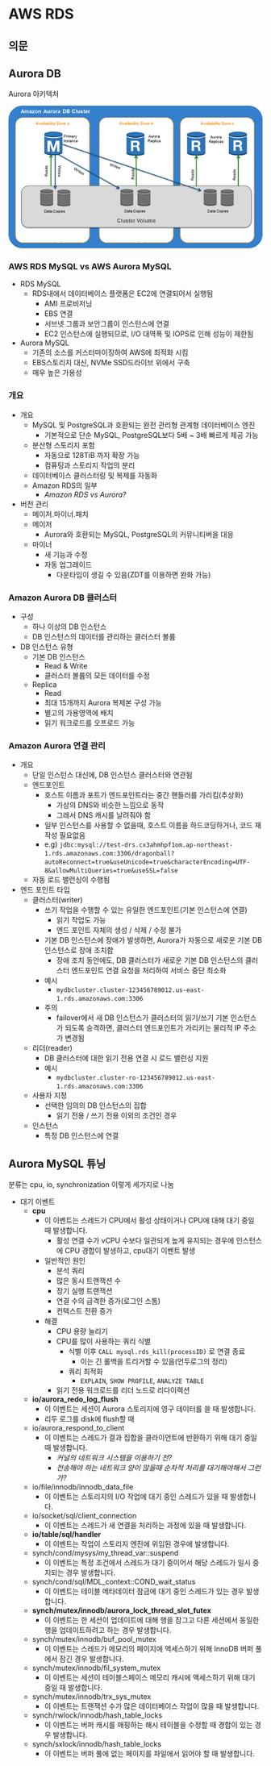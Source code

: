 # AWS RDS

## 의문

## Aurora DB

Aurora 아키텍처

![](./images/RDS/aurora_architecture1.png)

### AWS RDS MySQL vs AWS Aurora MySQL

- RDS MySQL
  - RDS내에서 데이터베이스 플랫폼은 EC2에 연결되어서 실행됨
    - AMI 프로비저닝
    - EBS 연결
    - 서브넷 그룹과 보안그룹이 인스턴스에 연결
    - EC2 인스턴스에 실행되므로, I/O 대역폭 및 IOPS로 인해 성능이 제한됨
- Aurora MySQL
  - 기존의 소스를 커스터마이징하여 AWS에 최적화 시킴
  - EBS스토리지 대신, NVMe SSD드라이브 위에서 구축
  - 매우 높은 가용성

### 개요

- 개요
  - MySQL 및 PostgreSQL과 호환되는 완전 관리형 관계형 데이터베이스 엔진
    - 기본적으로 단순 MySQL, PostgreSQL보다 5배 ~ 3배 빠르게 제공 가능
  - 분산형 스토리지 포함
    - 자동으로 128TiB 까지 확장 가능
    - 컴퓨팅과 스토리지 작업의 분리
  - 데이터베이스 클러스터링 및 복제를 자동화
  - Amazon RDS의 일부
    - *Amazon RDS vs Aurora?*
- 버전 관리
  - 메이저.마이너.패치
  - 메이저
    - Aurora와 호환되는 MySQL, PostgreSQL의 커뮤니티버을 대응
  - 마이너
    - 새 기능과 수정
    - 자동 업그레이드
      - 다운타임이 생길 수 있음(ZDT를 이용하면 완화 가능)

### Amazon Aurora DB 클러스터

- 구성
  - 하나 이상의 DB 인스턴스
  - DB 인스턴스의 데이터를 관리하는 클러스터 볼륨
- DB 인스턴스 유형
  - 기본 DB 인스턴스
    - Read & Write
    - 클러스터 볼륨의 모든 데이터를 수정
  - Replica
    - Read
    - 최대 15개까지 Aurora 복제본 구성 가능
    - 별고의 가용영역에 배치
    - 읽기 워크로드를 오프로드 가능

### Amazon Aurora 연결 관리

- 개요
  - 단일 인스턴스 대신에, DB 인스턴스 클러스터와 연관됨
  - 엔드포인트
    - 호스트 이름과 포트가 엔드포인트라는 중간 핸들러를 가리킴(추상화)
      - 가상의 DNS와 비슷한 느낌으로 동작
      - 그래서 DNS 캐시를 날려줘야 함
    - 일부 인스턴스를 사용할 수 없을때, 호스트 이름을 하드코딩하거나, 코드 재작성 필요없음
    - e.g) `jdbc:mysql://test-drs.cx3ahmhpf1om.ap-northeast-1.rds.amazonaws.com:3306/dragonball?autoReconnect=true&useUnicode=true&characterEncoding=UTF-8&allowMultiQueries=true&useSSL=false`
  - 자동 로드 밸런싱이 수행됨
- 엔드 포인트 타입
  - 클러스터(writer)
    - 쓰기 작업을 수행할 수 있는 유일한 엔드포인트(기본 인스턴스에 연결)
      - 읽기 작업도 가능
      - 엔드 포인트 자체의 생성 / 삭제 / 수정 불가
    - 기본 DB 인스턴스에 장애가 발생하면, Aurora가 자동으로 새로운 기본 DB 인스턴스로 장애 조치함
      - 장애 조치 동안에도, DB 클러스터가 새로운 기본 DB 인스턴스의 클러스터 엔드포인트 연결 요청을 처리하여 서비스 중단 최소화
    - 예시
      - `mydbcluster.cluster-123456789012.us-east-1.rds.amazonaws.com:3306`
    - 주의
      - failover에서 새 DB 인스턴스가 클러스터의 읽기/쓰기 기본 인스턴스가 되도록 승격하면, 클러스터 엔드포인트가 가리키는 물리적 IP 주소가 변경됨
  - 리더(reader)
    - DB 클러스터에 대한 읽기 전용 연결 시 로드 밸런싱 지원
    - 예시
      - `mydbcluster.cluster-ro-123456789012.us-east-1.rds.amazonaws.com:3306`
  - 사용자 지정
    - 선택한 임의의 DB 인스턴스의 집합
      - 읽기 전용 / 쓰기 전용 이외의 조건인 경우
  - 인스턴스
    - 특정 DB 인스턴스에 연결

## Aurora MySQL 튜닝

분류는 cpu, io, synchronization 이렇게 세가지로 나눔

- 대기 이벤트
  - **cpu**
    - 이 이벤트는 스레드가 CPU에서 활성 상태이거나 CPU에 대해 대기 중일 때 발생합니다.
      - 활성 연결 수가 vCPU 수보다 일관되게 높게 유지되는 경우에 인스턴스에 CPU 경합이 발생하고, cpu대기 이벤트 발생
    - 일반적인 원인
      - 분석 쿼리
      - 많은 동시 트랜잭션 수
      - 장기 실행 트랜잭션
      - 연결 수의 급격한 증가(로그인 스톰)
      - 컨텍스트 전환 증가
    - 해결
      - CPU 용량 늘리기
      - CPU를 많이 사용하는 쿼리 식별
        - 식별 이후 `CALL mysql.rds_kill(processID)` 로 연결 종료
          - 이는 긴 롤백을 트리거할 수 있음(언두로그의 정리)
        - 쿼리 최적화
          - `EXPLAIN`, `SHOW PROFILE`, `ANALYZE TABLE`
      - 읽기 전용 워크로드를 리더 노드로 리다이렉션
  - **io/aurora_redo_log_flush**
    - 이 이벤트는 세션이 Aurora 스토리지에 영구 데이터를 쓸 때 발생합니다.
    - 리두 로그를 disk에 flush할 때
  - io/aurora_respond_to_client
    - 이 이벤트는 스레드가 결과 집합을 클라이언트에 반환하기 위해 대기 중일 때 발생합니다.
      - *커널의 네트워크 시스템을 이용하기 전?*
      - *전송해야 하는 네트워크 양이 많을때 순차적 처리를 대기해야해서 그런가?*
  - io/file/innodb/innodb_data_file
    - 이 이벤트는 스토리지의 I/O 작업에 대기 중인 스레드가 있을 때 발생합니다.
  - io/socket/sql/client_connection
    - 이 이벤트는 스레드가 새 연결을 처리하는 과정에 있을 때 발생합니다.
  - **io/table/sql/handler**
    - 이 이벤트는 작업이 스토리지 엔진에 위임된 경우에 발생합니다.
  - synch/cond/mysys/my_thread_var::suspend
    - 이 이벤트는 특정 조건에서 스레드가 대기 중이어서 해당 스레드가 일시 중지되는 경우 발생합니다.
  - synch/cond/sql/MDL_context::COND_wait_status
    - 이 이벤트는 테이블 메타데이터 잠금에 대기 중인 스레드가 있는 경우 발생합니다.
  - **synch/mutex/innodb/aurora_lock_thread_slot_futex**
    - 이 이벤트는 한 세션이 업데이트에 대해 행을 잠그고 다른 세션에서 동일한 행을 업데이트하려고 하는 경우 발생합니다.
  - synch/mutex/innodb/buf_pool_mutex
    - 이 이벤트는 스레드가 메모리의 페이지에 액세스하기 위해 InnoDB 버퍼 풀에서 잠긴 경우 발생합니다.
  - synch/mutex/innodb/fil_system_mutex
    - 이 이벤트는 세션이 테이블스페이스 메모리 캐시에 액세스하기 위해 대기 중일 때 발생합니다.
  - synch/mutex/innodb/trx_sys_mutex
    - 이 이벤트는 트랜잭션 수가 많은 데이터베이스 작업이 많을 때 발생합니다.
  - synch/rwlock/innodb/hash_table_locks
    - 이 이벤트는 버퍼 캐시를 매핑하는 해시 테이블을 수정할 때 경합이 있는 경우 발생합니다.
  - synch/sxlock/innodb/hash_table_locks
    - 이 이벤트는 버퍼 풀에 없는 페이지를 파일에서 읽어야 할 때 발생합니다.
